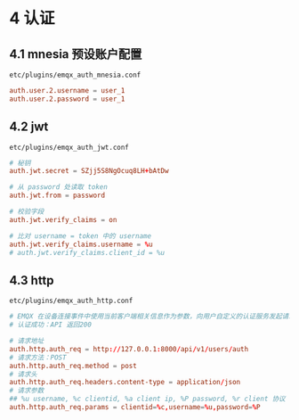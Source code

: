 # 4 认证

## 4.1 mnesia 预设账户配置

`etc/plugins/emqx_auth_mnesia.conf`

```conf
auth.user.2.username = user_1
auth.user.2.password = user_1
```

## 4.2 jwt

`etc/plugins/emqx_auth_jwt.conf`

```conf
# 秘钥
auth.jwt.secret = SZjj5S8NgOcuq8LH+bAtDw

# 从 password 处读取 token
auth.jwt.from = password

# 校验字段
auth.jwt.verify_claims = on

# 比对 username = token 中的 username
auth.jwt.verify_claims.username = %u
# auth.jwt.verify_claims.client_id = %u
```

## 4.3 http

`etc/plugins/emqx_auth_http.conf`

```conf
# EMQX 在设备连接事件中使用当前客户端相关信息作为参数，向用户自定义的认证服务发起请求查询权限，通过返回的 HTTP 响应状态码 (HTTP statusCode) 来处理认证请求
# 认证成功：API 返回200

# 请求地址
auth.http.auth_req = http://127.0.0.1:8000/api/v1/users/auth
# 请求方法：POST
auth.http.auth_req.method = post
# 请求头
auth.http.auth_req.headers.content-type = application/json
# 请求参数
## %u username, %c clientid, %a client ip, %P password, %r client 协议
auth.http.auth_req.params = clientid=%c,username=%u,password=%P

```
